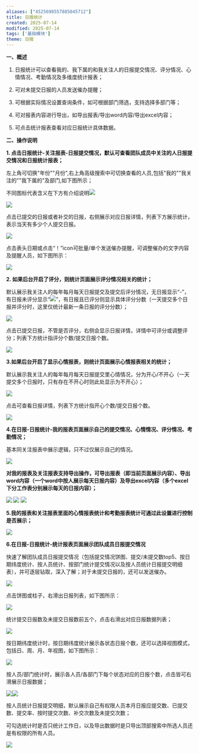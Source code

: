 ```yaml
---
aliases: ["4525698557885045712"]
title: 日报统计
created: 2025-07-14
modified: 2025-07-14
tags: ['基础模块']
theme: 日报
---
```


**一、概述**

1. 日报统计可以查看我的、我下属的和我关注人的日报提交情况、评分情况、心情情况、考勤情况及多维度统计报表；

2. 可对未提交日报的人员发送催办提醒；

3. 可根据实际情况设置查询条件，如可根据部门筛选，支持选择多部门等；

4. 可对报表内容进行导出，如导出报表/导出word内容/导出excel内容；

5. 可点击统计报表查看对应日报统计具体数据。

**二、操作说明**

**1. 点击日报统计-关注报表-日报提交情况，默认可查看团队成员中关注的人日报提交情况和日报统计报表；**

左上角可切换"年份""月份",右上角高级搜索中可切换查看的人员,包括"我的""我关注的""我下属的"及部门,如下图所示；

不同图标代表含义在下方有介绍说明![](e84a4679f8e3fb0d37d749aaf85b1f5a.jpg)

![](49a3b9ac6452c91cc7b13cfc867f4303.jpg)

点击已提交的日报或者补交的日报，右侧展示对应日报详情，列表下方展示统计，表示当天有多少个人提交日报。

![](89f109cbfb0197f9120f0549fb712ada.jpg)

点击表头日期或点击“！”icon可批量/单个发送催办提醒，可调整催办的文字内容及提醒人员，如下图所示：

![](e22f6dc120440c546358588a067c4c1c.jpg)

**2. 如果后台开启了评分，则统计页面展示评分情况相关的统计；**

默认展示我关注人的每年每月每天日报提交及提交后评分情况，无日报显示“-”，有日报未评分显示“![](61740bc6d7a7835c33f57a8aaefae32b.jpg)”，有日报且已评分则显示具体评分分数（一天提交多个日报并评分时，这里仅统计最新一条日报的评分分数）；

**![](83cd67ee11fb41d482862b92df8c053c.jpg)**

点击已提交日报，不管是否评分，右侧会显示日报详情，详情中可评分或调整评分；列表下方统计指评分个数/提交日报个数。

**![](2e983419d437d3fadceafcb3a44eef02.jpg)**

**3.如果后台开启了显示心情报表，则统计页面展示心情报表相关的统计；**

默认展示我关注人的每年每月每天日报提交里心情情况，分为开心/不开心（一天提交多个日报时，只有存在不开心时则此处显示为不开心）；

![](a9a546c1d99205bed40c075c0447cdd8.jpg)

点击可查看日报详情，列表下方统计指开心个数/提交日报个数。

**![](b030f727d532a966bc2d385cae487477.jpg)**

**4.在日报-日报统计-我的报表页面展示自己的提交情况、心情情况、评分情况、考勤情况；**

基本同关注报表中展示逻辑，只不过仅展示自己的情况。

![](f7894f768be23f3f47ac6c9d0328602f.jpg)

**对我的报表及关注报表支持导出操作，可导出报表（即当前页面展示内容）、导出word内容（一个word中按人展示每天日报内容）及导出excel内容（多个excel下分工作表分别展示每天的日报内容）；**

**![](8045b3f6c26cb215dfb77a05679035b6.jpg) ![](609589fc659a5d411fce4065f34d8462.jpg) ![](404c5c8620287bd40bb17f0ecfad1b76.jpg)**

**5.我的报表和关注报表里面的心情报表统计和考勤报表统计可通过此设置进行控制是否展示；**

![](399c5eaf19c04cee893f4a6b01276f7d.jpg)

**6.在日报-日报统计-统计报表页面展示团队成员日报提交情况**

快速了解团队成员日报提交情况（包括提交情况饼图、提交/未提交数top5、按日期纬度统计、按人员统计、按部门统计提交情况以及按人员统计日报提交明细表），并可逐层钻取，深入了解；对于未提交日报的，还可以发送催办。

![](31651f4927c07fe02d776af8192d4259.jpg)

点击饼图或柱子，右滑出日报列表，如下图所示：

![](f7754c7136f24863ece4b342e515bc7b.jpg)

统计提交日报数及未提交日报数前五个，点击右滑出对应日报数据列表；

![](ff5fbeea6a174296313202fe1dab4835.jpg)

按日期纬度统计时，按日期纬度统计展示各状态日报个数，还可以选择视图模式，包括日、周、月、年视图，如下图所示：

![](9a0195a45db6927c53c02f279b4bf690.jpg)

按人员/部门统计时，展示各人员/各部门下每个状态对应的日报个数，点击皆可右滑展示日报数据；

![](81ea76d087afcce3a8ecb05fb41d0900.jpg)![](b3a610148b3b1e90da4dc211cda7de05.jpg)

按人员统计日报提交明细，默认展示自己有权限人员本月日报应提交数、已提交数、提交率、按时提交次数、补交次数及未提交次数；

可勾选统计时是否只统计工作日，以及导出数据时是只导出顶部搜索中所选人员还是有权限的所有人员。

![](18b0225c3248b4c423bce44721e03f10.jpg)